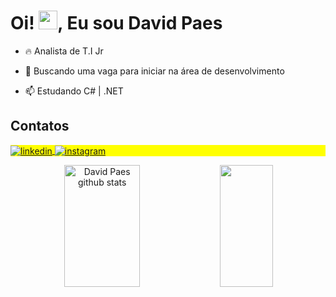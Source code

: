 <h1 align="left">Oi! <img src="https://raw.githubusercontent.com/kaueMarques/kaueMarques/master/hi.gif" height="30px">, Eu sou David Paes</h1>


- 🔥 Analista de T.I Jr

- 🔭 Buscando uma vaga para iniciar na área de desenvolvimento

- 📫 Estudando C# | .NET
 
## Contatos

<p align="left" style="background:yellow">
<a href="https://linkedin.com/in/david-paes" target="_blank">
  <img align="center" src="https://img.shields.io/badge/-davidpaes-05122A?style=flat&logo=linkedin" alt="linkedin"/>
</a>
<a href="https://instagram.com/davidnpaes" target="_blank">
 <img align="center" src="https://img.shields.io/badge/-davidnpaes-05122A?style=flat&logo=instagram" alt="instagram"/>
</a>
</p>
  
<div align="center">  
  <img width="49%" height="195px" src="https://github-readme-stats.vercel.app/api?username=davidnpaes&show_icons=true&count_private=true&hide_border=true&title_color=00bfbf&icon_color=00bfbf&text_color=c9d1d9&bg_color=0d1117" alt="David Paes github stats" /> 
  <img width="41%" height="195px" src="https://github-readme-stats.vercel.app/api/top-langs/?username=davidnpaes&layout=compact&hide_border=true&title_color=00bfbf&text_color=00bfbf&bg_color=0d1117" />
</div>

